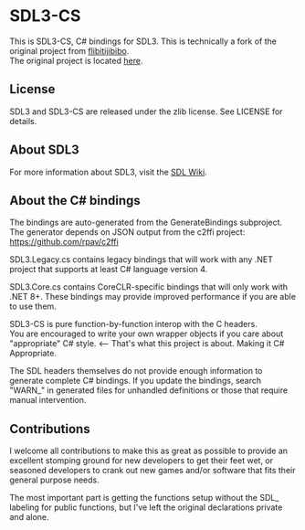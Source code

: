 # SDL3-CS
This is SDL3-CS, C# bindings for SDL3. This is technically a fork of the original project from [flibitijibibo](https://github.com/flibitijibibo/).  
The original project is located [here](https://github.com/flibitijibibo/SDL3-CS).

## License

SDL3 and SDL3-CS are released under the zlib license. See LICENSE for details.  
  
## About SDL3

For more information about SDL3, visit the [SDL Wiki](https://wiki.libsdl.org/SDL3/FrontPage).

## About the C# bindings

The bindings are auto-generated from the GenerateBindings subproject.  
The generator depends on JSON output from the c2ffi project: https://github.com/rpav/c2ffi  
  
SDL3.Legacy.cs contains legacy bindings that will work with any .NET project that supports at least C# language version 4.  
  
SDL3.Core.cs contains CoreCLR-specific bindings that will only work with .NET 8+. These bindings may provide improved performance if you are able to use them.  
  
SDL3-CS is pure function-by-function interop with the C headers.  
You are encouraged to write your own wrapper objects if you care about "appropriate" C# style. <-- That's what this project is about. Making it C# Appropriate.  

The SDL headers themselves do not provide enough information to generate complete C# bindings.
If you update the bindings, search "WARN_" in generated files for unhandled definitions or those that require manual intervention.

## Contributions
I welcome all contributions to make this as great as possible to provide an excellent stomping ground for new developers to get their feet wet, or seasoned developers to crank out new games and/or software that fits their general purpose needs.  

The most important part is getting the functions setup without the SDL_ labeling for public functions, but I've left the original declarations private and alone.
